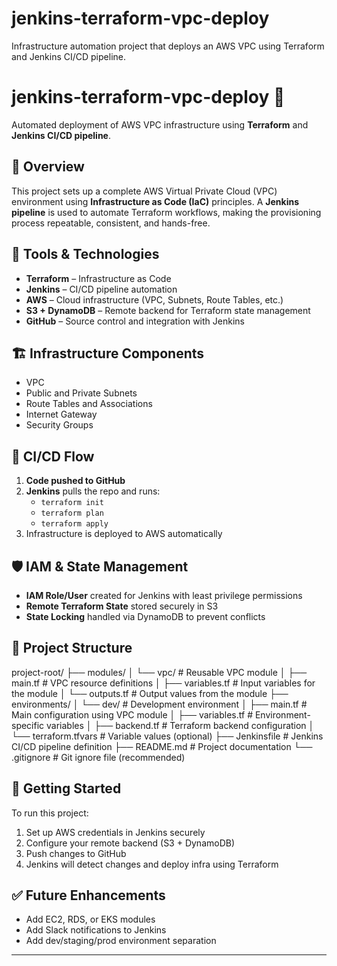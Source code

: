# jenkins-terraform-vpc-deploy
Infrastructure automation project that deploys an AWS VPC using Terraform and Jenkins CI/CD pipeline.
# jenkins-terraform-vpc-deploy 🚀

Automated deployment of AWS VPC infrastructure using **Terraform** and **Jenkins CI/CD pipeline**.

## 📌 Overview

This project sets up a complete AWS Virtual Private Cloud (VPC) environment using **Infrastructure as Code (IaC)** principles. A **Jenkins pipeline** is used to automate Terraform workflows, making the provisioning process repeatable, consistent, and hands-free.

## 🔧 Tools & Technologies

- **Terraform** – Infrastructure as Code
- **Jenkins** – CI/CD pipeline automation
- **AWS** – Cloud infrastructure (VPC, Subnets, Route Tables, etc.)
- **S3 + DynamoDB** – Remote backend for Terraform state management
- **GitHub** – Source control and integration with Jenkins

## 🏗️ Infrastructure Components

- VPC
- Public and Private Subnets
- Route Tables and Associations
- Internet Gateway
- Security Groups

## 🔁 CI/CD Flow

1. **Code pushed to GitHub**
2. **Jenkins** pulls the repo and runs:
   - `terraform init`
   - `terraform plan`
   - `terraform apply`
3. Infrastructure is deployed to AWS automatically

## 🛡️ IAM & State Management

- **IAM Role/User** created for Jenkins with least privilege permissions
- **Remote Terraform State** stored securely in S3
- **State Locking** handled via DynamoDB to prevent conflicts

## 📁 Project Structure

project-root/
├── modules/
│   └── vpc/                    # Reusable VPC module
│       ├── main.tf             # VPC resource definitions
│       ├── variables.tf        # Input variables for the module
│       └── outputs.tf          # Output values from the module
├── environments/
│   └── dev/                    # Development environment
│       ├── main.tf             # Main configuration using VPC module
│       ├── variables.tf        # Environment-specific variables
│       ├── backend.tf          # Terraform backend configuration
│       └── terraform.tfvars    # Variable values (optional)
├── Jenkinsfile                 # Jenkins CI/CD pipeline definition
├── README.md                   # Project documentation
└── .gitignore                  # Git ignore file (recommended)

## 🚀 Getting Started

To run this project:

1. Set up AWS credentials in Jenkins securely
2. Configure your remote backend (S3 + DynamoDB)
3. Push changes to GitHub
4. Jenkins will detect changes and deploy infra using Terraform

## ✅ Future Enhancements

- Add EC2, RDS, or EKS modules
- Add Slack notifications to Jenkins
- Add dev/staging/prod environment separation

---
